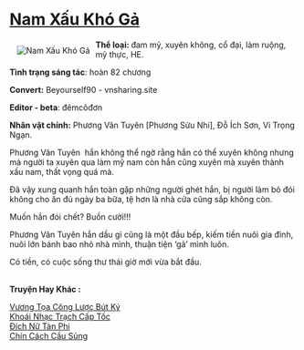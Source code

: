 <a href="https://utruyen.com/nam-xau-kho-ga/19078/" title="Nam Xấu Khó Gả"><h1>Nam Xấu Khó Gả</h1></a><div style="display:table"><img align="right" style="float: left; padding: 10px;" src="https://utruyen.com/images/story/200x260/nam-xau-kho-ga.jpg" alt="Nam Xấu Khó Gả"><b>Thể loại: </b>đam mỹ, xuyên không, cổ đại, làm ruộng, mỹ thực, HE. <p></p><b>Tình trạng sáng tác</b>: hoàn 82 chương<p></p><b>Convert:</b> Beyourself90 - vnsharing.site<p></p><b>Editor - beta</b>: đêmcôđơn<p></p><b>Nhân vật chính:</b> Phương Vân Tuyên [Phương Sửu Nhi], Đỗ Ích Sơn, Vi Trọng Ngạn. <p></p>Phương Vân Tuyên  hắn không thể ngờ rằng hắn có thể xuyên không nhưng mà người ta xuyên qua làm mỹ nam còn hắn cũng xuyên mà xuyên thành xấu nam, thất vọng quá mà.<p></p>Đã vậy xung quanh hắn toàn gặp những người ghét hắn, bị người làm bỏ đói không cho ăn đủ ngày ba bữa, tệ hơn là nhà cửa cũng sắp không còn.<p></p>Muốn hắn đói chết? Buồn cười!!!<p></p>Phương Vân Tuyên hắn dầu gì cũng là một đầu bếp, kiếm tiền nuôi gia đình, nuôi lớn bánh bao nhỏ nhà mình, thuận tiện ‘gả’ mình luôn.<p></p>Có tiền, có cuộc sống thư thái giờ mới vừa bắt đầu.</div><p><br><b>Truyện Hay Khác :</b></p><a href="https://utruyen.com/vuong-toa-cong-luoc-but-ky/24636/" alt="Vương Tọa Công Lược Bút Ký">Vương Tọa Công Lược Bút Ký</a><br/><a href="https://dammyh.wordpress.com/2019/11/07/khoai-nhac-trach-cap-toc/" alt="Khoái Nhạc Trạch Cấp Tốc">Khoái Nhạc Trạch Cấp Tốc</a><br/><a href="https://github.com/quanluxury/ngontinhhot/tree/master/truyenhay/17085/" alt="Đích Nữ Tàn Phi">Đích Nữ Tàn Phi</a><br/><a href="https://dammyh.wordpress.com/2019/11/07/chin-cach-cau-sung/" alt="Chín Cách Cầu Sủng">Chín Cách Cầu Sủng</a><br/>
